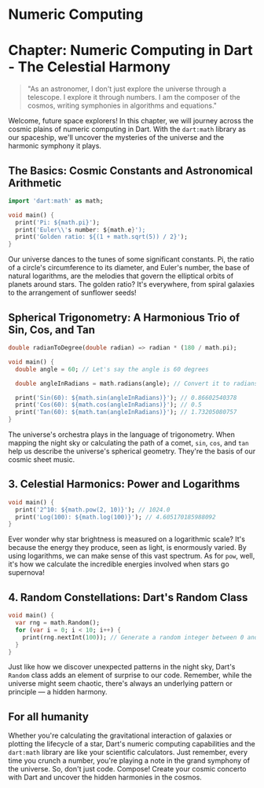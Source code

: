 # Numeric Computing

# Chapter: Numeric Computing in Dart - The Celestial Harmony

> "As an astronomer, I don't just explore the universe through a telescope. I explore it through numbers. I am the composer of the cosmos, writing symphonies in algorithms and equations."
> 

Welcome, future space explorers! In this chapter, we will journey across the cosmic plains of numeric computing in Dart. With the `dart:math` library as our spaceship, we'll uncover the mysteries of the universe and the harmonic symphony it plays.

## The Basics: Cosmic Constants and Astronomical Arithmetic

```dart
import 'dart:math' as math;

void main() {
  print('Pi: ${math.pi}');
  print('Euler\\'s number: ${math.e}');
  print('Golden ratio: ${(1 + math.sqrt(5)) / 2}');
}
```

Our universe dances to the tunes of some significant constants. Pi, the ratio of a circle's circumference to its diameter, and Euler's number, the base of natural logarithms, are the melodies that govern the elliptical orbits of planets around stars. The golden ratio? It's everywhere, from spiral galaxies to the arrangement of sunflower seeds!

## Spherical Trigonometry: A Harmonious Trio of Sin, Cos, and Tan

```dart
double radianToDegree(double radian) => radian * (180 / math.pi);

void main() {
  double angle = 60; // Let's say the angle is 60 degrees

  double angleInRadians = math.radians(angle); // Convert it to radians

  print('Sin(60): ${math.sin(angleInRadians)}'); // 0.86602540378
  print('Cos(60): ${math.cos(angleInRadians)}'); // 0.5
  print('Tan(60): ${math.tan(angleInRadians)}'); // 1.73205080757
}
```

The universe's orchestra plays in the language of trigonometry. When mapping the night sky or calculating the path of a comet, `sin`, `cos`, and `tan` help us describe the universe's spherical geometry. They're the basis of our cosmic sheet music.

## 3. Celestial Harmonics: Power and Logarithms

```dart
void main() {
  print('2^10: ${math.pow(2, 10)}'); // 1024.0
  print('Log(100): ${math.log(100)}'); // 4.605170185988092
}
```

Ever wonder why star brightness is measured on a logarithmic scale? It's because the energy they produce, seen as light, is enormously varied. By using logarithms, we can make sense of this vast spectrum. As for `pow`, well, it's how we calculate the incredible energies involved when stars go supernova!

## 4. Random Constellations: Dart's Random Class

```dart
void main() {
  var rng = math.Random();
  for (var i = 0; i < 10; i++) {
    print(rng.nextInt(100)); // Generate a random integer between 0 and 99
  }
}
```

Just like how we discover unexpected patterns in the night sky, Dart's `Random` class adds an element of surprise to our code. Remember, while the universe might seem chaotic, there's always an underlying pattern or principle — a hidden harmony.

## For all humanity

Whether you're calculating the gravitational interaction of galaxies or plotting the lifecycle of a star, Dart's numeric computing capabilities and the `dart:math` library are like your scientific calculators. Just remember, every time you crunch a number, you're playing a note in the grand symphony of the universe. So, don't just code. Compose! Create your cosmic concerto with Dart and uncover the hidden harmonies in the cosmos.
